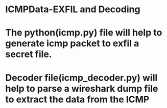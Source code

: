 # ICMPData-EXFIL and Decoding

# The python(icmp.py) file will help to generate icmp packet to exfil a secret file.<br>
# Decoder file(icmp_decoder.py) will help to parse a wireshark dump file to extract the data from the ICMP

